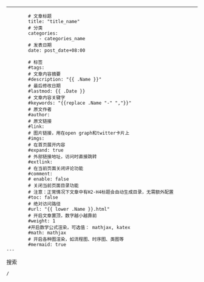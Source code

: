 ---
            # 文章标题
            title: "title_name"
            # 分类
            categories: 
                - categories_name
            # 发表日期
            date: post_date+08:00

            # 标签
            #tags:
            # 文章内容摘要
            #description: "{{ .Name }}" 
            # 最后修改日期
            #lastmod: {{ .Date }}
            # 文章内容关键字
            #keywords: "{{replace .Name "-" ","}}"
            # 原文作者
            #author:
            # 原文链接
            #link:
            # 图片链接，用在open graph和twitter卡片上
            #imgs:
            # 在首页展开内容
            #expand: true
            # 外部链接地址，访问时直接跳转
            #extlink:
            # 在当前页面关闭评论功能
            #comment:
            # enable: false
            # 关闭当前页面目录功能
            # 注意：正常情况下文章中有H2-H4标题会自动生成目录，无需额外配置
            #toc: false
            # 绝对访问路径
            #url: "{{ lower .Name }}.html"
            # 开启文章置顶，数字越小越靠前
            #weight: 1
            #开启数学公式渲染，可选值： mathjax, katex
            #math: mathjax
            # 开启各种图渲染，如流程图、时序图、类图等
            #mermaid: true
    --- 

搜索

```
/
```

